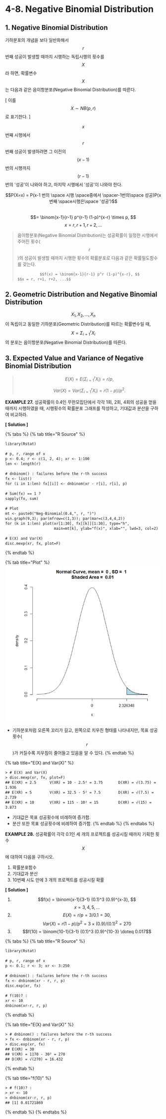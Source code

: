 # 4-8. Negative Binomial Distribution

## 1. Negative Binomial Distribution

기하분포의 개념을 보다 일반화해서 $$r$$ 번째 성공이 발생할 때까지 시행하는 독립시행의 횟수를 $$X$$ 라 하면, 확률변수 $$X$$는 다음과 같은 음이항분포\(Negative Binomial Distribution\)를 따른다. 

 \[ 이를 $$X \sim NB(p, r)$$ 로 표기한다. \]

$$x$$번째 시행에서 $$r$$번째 성공이 발생하려면 그 이전의 $$(x-1) $$ 번의 시행까지 $$(r-1)$$번의 '성공'이 나와야 하고, 마지막 시행에서 '성공'이 나와야 한다. 

$$P(X=x) = P(x-1 번의 \space 시행 \space중에서 \spacer-1번의\space 성공)P(x번째 \space시행은\space  '성공')$$   
                      $$= \binom{x-1}{r-1} p^{r-1} (1-p)^{x-r} \times p, $$       $$x = r, r+1, r+2, ...$$ 

     

> 음이항분포\(Negative Binomial Distribution\)는 성공확률이  일정한 시행에서 주어진 횟수\($$r$$\)의 성공이 발생할 때까지 시행한 횟수의 확률분포로 다음과 같은 확률밀도함수를 갖는다.
>
>               $$f(x) = \binom{x-1}{r-1} p^r (1-p)^{x-r}, $$         $$x = r, r+1, r+2, ...$$



## 2. Geometric Distribution and Negative Binomial Distribution

$$X_1, X_2, ..., X_n$$ 이 독립이고 동일한 기하분포\(Geometric Distribution\)를 따르는 확률변수일 때,  $$X = \Sigma _{i=1}^{r}X_i$$ 의 분포는 음이항분포\(Negative Binomial Distribution\)를 따른다. 



## 3. Expected Value and Variance of Negative Binomial Distribution

> $$E(X) =  E(\Sigma _{i=1}^{r}X_i) = r/p, $$ 
>
> $$Var(X) = Var(\Sigma _{i=1}^{r}X_i) = r(1-p) / p^2.$$



**EXAMPLE 27.** 성공확률이 0.4인 무한모집단에서 각각 1회, 2회, 4회의 성공을 얻을 때까지 시행하였을 때, 시행횟수의 확률분포 그래프를 작성하고, 기대값과 분산을 구하여 비교하라.

**\[ Solution \]**

{% tabs %}
{% tab title="R Source" %}
```text
library(Rstat)

# p, r, range of x
p <- 0.4; r <- c(1, 2, 4); xr <- 1:100
len <- length(r)

# dnbinom() : failures before the r-th success
fx <- list()
for (i in 1:len) fx[[i]] <- dnbinom(xr - r[i], r[i], p)

# Sum(fx) == 1 ?
sapply(fx, sum)

# Plot
mt <- paste0("Neg-Binomial(0.4,", r, ")")
win.graph(9,3); par(mfrow=c(1,3)); par(mar=c(3,4,4,2))
for (k in 1:len) plot(xr[1:30], fx[[k]][1:30], type="h", 
                      main=mt[k], ylab="f(x)", xlab="", lwd=3, col=2)

# E(X) and Var(X)
disc.mexp(xr, fx, plot=F)
```
{% endtab %}

{% tab title="Plot" %}
![](../.gitbook/assets/image%20%28111%29.png)

* 기하분포처럼 오른쪽 꼬리가 길고, 왼쪽으로 치우친 형태를 나타내지만, 목표 성공횟수\( $$r$$ \)가 커질수록 치우침이 줄어들고 있음을 알 수 있다.
{% endtab %}

{% tab title="E\(X\) and Var\(X\)" %}
```text
> # E(X) and Var(X)
> disc.mexp(xr, fx, plot=F)
## E(XR) = 2.5      V(XR) = 10 - 2.5² = 3.75       D(XR) = √(3.75) = 1.936 
## E(XR) = 5        V(XR) = 32.5 - 5² = 7.5        D(XR) = √(7.5) = 2.739 
## E(XR) = 10       V(XR) = 115 - 10² = 15         D(XR) = √(15) = 3.873
```

* 기대값은 목표 성공횟수에 비례하여 증가함.
* 분산 또한 목표 성공횟수에 비례하여 증가함.
{% endtab %}
{% endtabs %}



**EXAMPLE 28.** 성공확률이 각각 0.1인 세 개의 프로젝트를 성공시킬 때까지 기획한 횟수 $$X$$ 에 대하여 다음을 구하시오.

1. 확률분포함수
2. 기대값과 분산
3. 10번째 시도 만에 3 개의 프로젝트를 성공시킬 확률

**\[ Solution \]**

1. $$f(x) = \binom{x-1}{3-1} (0.1)^3 (0.9)^{x-3}, $$       $$x = 3, 4, 5, ...$$ 
2.  $$E(X) =  r/p = 3/0.1 = 30, $$     $$Var(X) =r(1-p) / p^2 = 3 \times (0.9) / (0.1) ^ 2 = 270$$ 
3.   $$f(10) = \binom{10-1}{3-1} (0.1)^3 (0.9)^{10-3}  \doteq 0.017$$ 

{% tabs %}
{% tab title="R Source" %}
```text
library(Rstat)

# p, r, range of x
p <- 0.1; r <- 3; xr <- 3:250

# dnbinom() : failures before the r-th success
fx <- dnbinom(xr - r, r, p)
disc.exp(xr, fx)

# f(10)? :
xr <- 10
dnbinom(xr-r, r, p)
```
{% endtab %}

{% tab title="E\(X\) and Var\(X\)" %}
```text
> # dnbinom() : failures before the r-th success
> fx <- dnbinom(xr - r, r, p)
> disc.exp(xr, fx)
## E(XR) = 30 
## V(XR) = 1170 - 30² = 270 
## D(XR) = √(270) = 16.432
```
{% endtab %}

{% tab title="f\(10\)" %}
```text
> # f(10)? :
> xr <- 10
> dnbinom(xr-r, r, p)
## [1] 0.01721869
```
{% endtab %}
{% endtabs %}

